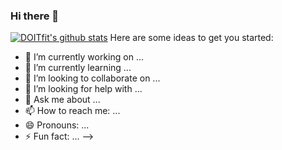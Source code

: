 ### Hi there 👋
[![DOITfit's github stats](https://github-readme-stats.vercel.app/api?username=Doitfit&show_icons=true&theme=onedark)](https://github.com/DOITfit)
Here are some ideas to get you started:

- 🔭 I’m currently working on ...
- 🌱 I’m currently learning ...
- 👯 I’m looking to collaborate on ...
- 🤔 I’m looking for help with ...
- 💬 Ask me about ...
- 📫 How to reach me: ...
- 😄 Pronouns: ...
- ⚡ Fun fact: ...
-->

